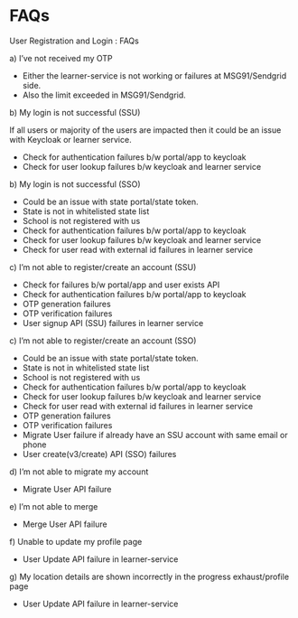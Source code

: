 # FAQs

User Registration and Login : FAQs&#x20;

a) I’ve not received my OTP&#x20;

* Either the learner-service is not working or failures at MSG91/Sendgrid side. &#x20;
* Also the limit exceeded in MSG91/Sendgrid.&#x20;

b) My login is not successful (SSU)&#x20;

If all users or majority of the users are impacted then it could be an issue with Keycloak or learner service. &#x20;

* Check for authentication failures b/w portal/app to keycloak&#x20;
* Check for user lookup failures b/w keycloak and learner service&#x20;

b) My login is not successful (SSO)&#x20;

* Could be an issue with state portal/state token.&#x20;
* State is not in whitelisted state list&#x20;
* School is not registered with us&#x20;
* Check for authentication failures b/w portal/app to keycloak&#x20;
* Check for user lookup failures b/w keycloak and learner service&#x20;
* Check for user read with external id failures in learner service&#x20;

&#x20;

c) I’m not able to register/create an account (SSU)&#x20;

* Check for failures b/w portal/app and user exists API&#x20;
* Check for authentication failures b/w portal/app to keycloak&#x20;
* OTP generation failures&#x20;
* OTP verification failures&#x20;
* User signup API (SSU) failures in learner service&#x20;

c) I’m not able to register/create an account (SSO)&#x20;

* Could be an issue with state portal/state token.&#x20;
* State is not in whitelisted state list&#x20;
* School is not registered with us&#x20;
* Check for authentication failures b/w portal/app to keycloak&#x20;
* Check for user lookup failures b/w keycloak and learner service&#x20;
* Check for user read with external id failures in learner service&#x20;
* OTP generation failures&#x20;
* OTP verification failures&#x20;
* Migrate User failure if already have an SSU account with same email or phone&#x20;
* User create(v3/create) API (SSO) failures&#x20;

&#x20;

d) I’m not able to migrate my account&#x20;

* Migrate User API failure &#x20;

&#x20;

e) I’m not able to merge &#x20;

* Merge User API failure &#x20;

&#x20;

f) Unable to update my profile page&#x20;

* User Update API failure in learner-service&#x20;

g) My location details are shown incorrectly in the progress exhaust/profile page&#x20;

* User Update API failure in learner-service&#x20;
